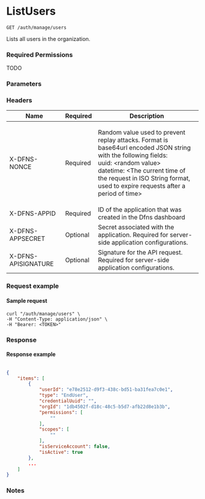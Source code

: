 # ListUsers

`GET /auth/manage/users`

Lists all users in the organization.&#x20;

### Required Permissions <a href="#scopes" id="scopes"></a>

TODO

### Parameters <a href="#parameters.1" id="parameters.1"></a>

### Headers  <a href="#request-body" id="request-body"></a>

| Name                | Required | Description                                                                                                                                                                                                                                                                    |
| ------------------- | -------- | ------------------------------------------------------------------------------------------------------------------------------------------------------------------------------------------------------------------------------------------------------------------------------ |
| X-DFNS-NONCE        | Required | <p>Random value used to prevent replay attacks. Format is base64url encoded JSON string with the following fields: <br>uuid: &#x3C;random value> <br>datetime: &#x3C;The current time of the request in ISO String format, used to expire requests after a period of time></p> |
| X-DFNS-APPID        | Required | ID of the application that was created in the Dfns dashboard                                                                                                                                                                                                                   |
| X-DFNS-APPSECRET    | Optional | Secret associated with the application. Required for server-side application configurations.                                                                                                                                                                                   |
| X-DFNS-APISIGNATURE | Optional | Signature for the API request. Required for server-side application configurations.                                                                                                                                                                                            |

### Request example <a href="#request-body" id="request-body"></a>

#### Sample request <a href="#sample-request" id="sample-request"></a>

```shell
curl "/auth/manage/users" \
-H "Content-Type: application/json" \
-H "Bearer: <TOKEN>"
```

### Response <a href="#response" id="response"></a>

#### Response example <a href="#response-example" id="response-example"></a>

```json

{
    "items": [
        {
            "userId": "e78e2512-d9f3-438c-bd51-ba31fea7c0e1",
            "type": "EndUser",
            "credentialUuid": "",
            "orgId": "1db4502f-d18c-48c5-b5d7-afb22d8e1b3b",
            "permissions": [
                ""
            ],
            "scopes": [
                ""
            ],
            "isServiceAccount": false,
            "isActive": true
        },
        ...
    ]
}
```

### Notes <a href="#notes" id="notes"></a>


